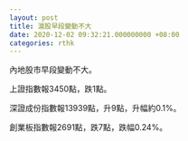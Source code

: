```yaml
---
layout: post
title: 滬股早段變動不大
date: 2020-12-02 09:32:21.000000000 +08:00
categories: rthk
---
```


內地股市早段變動不大。

上證指數報3450點，跌1點。

深證成份指數報13939點，升9點，升幅約0.1%。

創業板指數報2691點，跌7點，跌幅0.24%。
